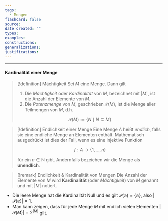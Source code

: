 ```yaml
---
tags:
  - Mengen
flashcard: false
source: 
date created: ""
types: 
examples: 
constructions: 
generalizations: 
justifications:
---
```

***
#### Kardinalität einer Menge

> [!definition] Mächtigkeit
> Sei $M$ eine Menge. Dann gilt
> 
> 1. Die *Mächtigkeit* oder *Kardinalität* von $M$, bezeichnet mit $\lvert M \rvert$, ist die Anzahl der Elemente von $M$.
> 2. Die *Potenzmenge* von $M$, geschrieben $\mathcal{P}(M)$, ist die Menge aller Teilmengen von $M$, d.h.
> 
> $$
> \mathcal{P}(M) \coloneqq \{ N \mid N \subseteq M \}
> $$

> [!definition] Endlichkeit einer Menge
> Eine Menge $A$ heißt *endlich*, falls sie eine endliche Menge an Elementen enthält. Mathematisch ausgedrückt ist dies der Fall, wenn es eine injektive Funktion
> 
> $$
> f: A \rightarrow \{ 1,\ldots,n \}
> $$
> 
> für ein $n \in \mathbb{N}$ gibt. Andernfalls bezeichen wir die Menge als **unendlich**.

> [!remark] Endlichkeit & Kardinalität von Mengen
>  Die Anzahl der Elemente von $M$ wird **Kardinalität** (oder *Mächtigkeit*) von $M$ genannt und mit $\vert M \vert$ notiert. 


- Die leere Menge hat die Kardinalität Null und es gilt $\mathcal{P}(\varnothing) = \{ \varnothing \}$, also $\lvert \mathcal{P}(\varnothing) \rvert = 1$.
- Man kann zeigen, dass für jede Menge $M$ mit endlich vielen Elementen $\lvert \mathcal{P}(M) \rvert = 2^{\lvert M \rvert}$ gilt.
